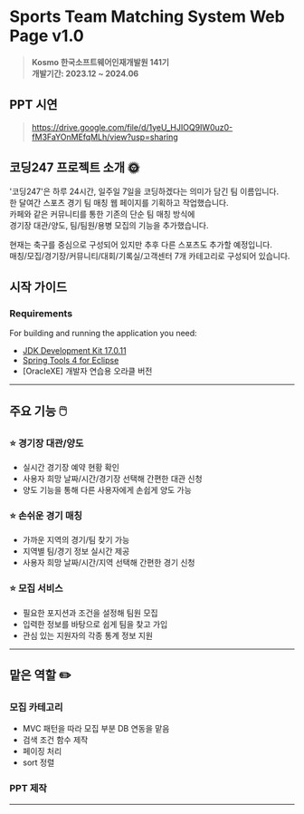 # Sports Team Matching System Web Page v1.0 
> **Kosmo 한국소프트웨어인재개발원 141기** <br/> **개발기간: 2023.12 ~ 2024.06**

## PPT 시연 
> https://drive.google.com/file/d/1yeU_HJIOQ9IW0uz0-fM3FaYOnMEfqMLh/view?usp=sharing <br>
> 
## 코딩247 프로젝트 소개 🌞

'코딩247'은 하루 24시간, 일주일 7일을 코딩하겠다는 의미가 담긴 팀 이름입니다. <br>
한 달여간 스포츠 경기 팀 매칭 웹 페이지를 기획하고 작업했습니다. <br>
카페와 같은 커뮤니티를 통한 기존의 단순 팀 매칭 방식에 <br>
경기장 대관/양도, 팀/팀원/용병 모집의 기능을 추가했습니다. <br>

현재는 축구를 중심으로 구성되어 있지만 추후 다른 스포츠도 추가할 예정입니다. <br>
매칭/모집/경기장/커뮤니티/대회/기록실/고객센터 7개 카테고리로 구성되어 있습니다.

## 시작 가이드
### Requirements
For building and running the application you need:

- [JDK Development Kit 17.0.11](https://www.oracle.com/kr/java/technologies/downloads/#jdk17-windows)
- [Spring Tools 4 for Eclipse](https://spring.io/tools)
- [OracleXE] 개발자 연습용 오라클 버전

---
## 주요 기능 🖱️

### ⭐️ 경기장 대관/양도
- 실시간 경기장 예약 현황 확인
- 사용자 희망 날짜/시간/경기장 선택해 간편한 대관 신청
- 양도 기능을 통해 다른 사용자에게 손쉽게 양도 가능

### ⭐️ 손쉬운 경기 매칭
- 가까운 지역의 경기/팀 찾기 가능
- 지역별 팀/경기 정보 실시간 제공
- 사용자 희망 날짜/시간/지역 선택해 간편한 경기 신청

### ⭐️ 모집 서비스
- 필요한 포지션과 조건을 설정해 팀원 모집
- 입력한 정보를 바탕으로 쉽게 팀을 찾고 가입
- 관심 있는 지원자의 각종 통계 정보 지원

---
## 맡은 역할 ✏️

### 모집 카테고리
- MVC 패턴을 따라 모집 부분 DB 연동을 맡음
- 검색 조건 함수 제작
- 페이징 처리
- sort 정렬

### PPT 제작
---
